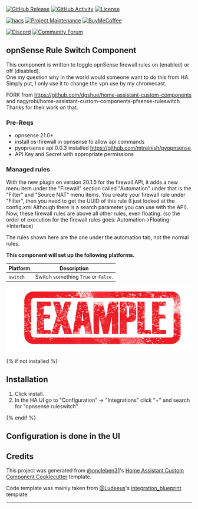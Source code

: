 [![GitHub Release][releases-shield]][releases]
[![GitHub Activity][commits-shield]][commits]
[![License][license-shield]][license]

[![hacs][hacsbadge]][hacs]
[![Project Maintenance][maintenance-shield]][user_profile]
[![BuyMeCoffee][buymecoffeebadge]][buymecoffee]

[![Discord][discord-shield]][discord]
[![Community Forum][forum-shield]][forum]
## opnSense Rule Switch Component

This component is written to toggle opnSense firewall rules on (enabled) or off (disabled).  
One my question why in the world would someone want to do this from HA. Simply put, I only use it to change the vpn use by my chromecast.


FORK from https://github.com/dgshue/home-assistant-custom-components and nagyrobi/home-assistant-custom-components-pfsense-ruleswitch
Thanks for their work on that.

### Pre-Reqs

- opnsense 21.0+
- install os-firewall in opnsense to allow api commands
- pyopnsense api 0.0.3 installed
  https://github.com/mtreinish/pyopnsense
- API Key and Secret with appropriate permissions

### Managed rules
With the new plugin on version 20.1.5 for the firewall API, it adds a new menu item under the "Firewall" section called "Automation"  under that is the "Filter" and "Source NAT" menu items.  You create your firewall rule under "Filter", then you need to get the UUID of this rule (I just looked at the config.xml  Although there is a search parameter you can use with the API).  Now, these firewall rules are above all other rules, even floating.  (so the order of execution for the firewall rules goes: Automation->Floating->Interface)

The rules shown here are the one under the automation tab, not the normal rules.

**This component will set up the following platforms.**

| Platform        | Description                         |
| --------------- | ----------------------------------- |
| `switch`        | Switch something `True` or `False`. |

![example][exampleimg]

{% if not installed %}

## Installation

1. Click install.
1. In the HA UI go to "Configuration" -> "Integrations" click "+" and search for "opnsense ruleswitch".

{% endif %}

## Configuration is done in the UI

<!---->

## Credits

This project was generated from [@oncleben31](https://github.com/oncleben31)'s [Home Assistant Custom Component Cookiecutter](https://github.com/oncleben31/cookiecutter-homeassistant-custom-component) template.

Code template was mainly taken from [@Ludeeus](https://github.com/ludeeus)'s [integration_blueprint][integration_blueprint] template

---

[integration_blueprint]: https://github.com/custom-components/integration_blueprint
[buymecoffee]: https://www.buymeacoffee.com/ludeeus
[buymecoffeebadge]: https://img.shields.io/badge/buy%20me%20a%20coffee-donate-yellow.svg?style=for-the-badge
[commits-shield]: https://img.shields.io/github/commit-activity/y/14roiron/opnsense-ruleswitch.svg?style=for-the-badge
[commits]: https://github.com/14roiron/opnsense-ruleswitch/commits/main
[hacs]: https://hacs.xyz
[hacsbadge]: https://img.shields.io/badge/HACS-Custom-orange.svg?style=for-the-badge
[discord]: https://discord.gg/Qa5fW2R
[discord-shield]: https://img.shields.io/discord/330944238910963714.svg?style=for-the-badge
[exampleimg]: example.png
[forum-shield]: https://img.shields.io/badge/community-forum-brightgreen.svg?style=for-the-badge
[forum]: https://community.home-assistant.io/
[license]: https://github.com/14roiron/opnsense-ruleswitch/blob/main/LICENSE
[license-shield]: https://img.shields.io/github/license/14roiron/opnsense-ruleswitch.svg?style=for-the-badge
[maintenance-shield]: https://img.shields.io/badge/maintainer-%4014roiron-blue.svg?style=for-the-badge
[releases-shield]: https://img.shields.io/github/release/14roiron/opnsense-ruleswitch.svg?style=for-the-badge
[releases]: https://github.com/14roiron/opnsense-ruleswitch/releases
[user_profile]: https://github.com/14roiron
